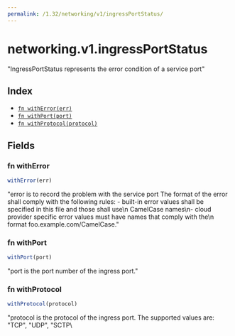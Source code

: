 ```yaml
---
permalink: /1.32/networking/v1/ingressPortStatus/
---
```


# networking.v1.ingressPortStatus

"IngressPortStatus represents the error condition of a service port"

## Index

* [`fn withError(err)`](#fn-witherror)
* [`fn withPort(port)`](#fn-withport)
* [`fn withProtocol(protocol)`](#fn-withprotocol)

## Fields

### fn withError

```ts
withError(err)
```

"error is to record the problem with the service port The format of the error shall comply with the following rules: - built-in error values shall be specified in this file and those shall use\n  CamelCase names\n- cloud provider specific error values must have names that comply with the\n  format foo.example.com/CamelCase."

### fn withPort

```ts
withPort(port)
```

"port is the port number of the ingress port."

### fn withProtocol

```ts
withProtocol(protocol)
```

"protocol is the protocol of the ingress port. The supported values are: \"TCP\", \"UDP\", \"SCTP\